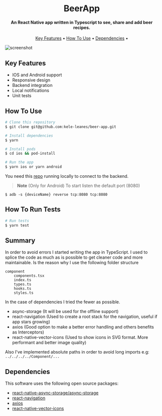 
<h1 align="center">
  BeerApp
</h1>

<h4 align="center">An React Native app written in Typescript to see, share and add beer recipes.</h4>

<p align="center">
  <a href="#key-features">Key Features</a> •
  <a href="#how-to-use">How To Use</a> •
  <a href="#dependencies">Dependencies</a> •
</p>

![screenshot](https://user-images.githubusercontent.com/57466680/176173617-98af3d40-3bd3-4c70-967c-b42005165fd6.gif)

## Key Features

* IOS and Android support
* Responsive design
* Backend integration
* Local notifications
* Unit tests

## How To Use

```bash
# Clone this repository
$ git clone git@github.com:kele-leanes/beer-app.git

# Install dependencies
$ yarn

# Install pods
$ cd ios && pod-install

# Run the app
$ yarn ios or yarn android
```

You need this [repo](https://github.com/holdedlab/frontend-challenge) running locally to connect to the backend.

> **Note**
> (Only for Android)
> To start listen the default port (8080)
```
$ adb -s {deviceName} reverse tcp:8080 tcp:8080
```

## How To Run Tests

```bash
# Run tests
$ yarn test
```
## Summary

In order to avoid errors I started writing the app in TypeScript. I used to splice the code as much as is possible to get cleaner code and more maintainable. Is the reason why I use the following folder structure
```
component
    components.tsx
    index.ts
    types.ts
    hooks.ts
    styles.ts
```
In the case of dependencies I tried the fewer as possible.
* async-storage (It will be used for the offline support)
* react-navigation (Used to create a root stack for the navigation, useful if app stars growing)
* axios (Good option to make a better error handling and others benefits as Interceptors)
* react-native-vector-icons (Used to show icons in SVG format. More performant and better image quality)

Also I've implemented absolute paths in order to avoid long imports e.g: `../../../../Component/...` 


## Dependencies

This software uses the following open source packages:

- [react-native-async-storage/async-storage](https://github.com/react-native-async-storage/async-storage)
- [react-navigation](https://reactnavigation.org/)
- [axios](https://github.com/axios/axios)
- [react-native-vector-icons](https://github.com/oblador/react-native-vector-icons)
